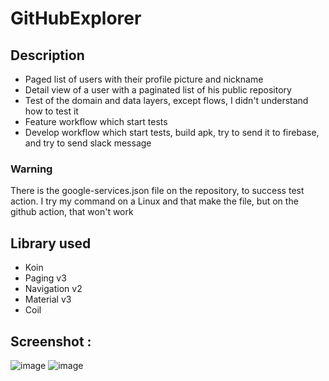 # GitHubExplorer

## Description
* Paged list of users with their profile picture and nickname
* Detail view of a user with a paginated list of his public repository
* Test of the domain and data layers, except flows, I didn't understand how to test it
* Feature workflow which start tests
* Develop workflow which start tests, build apk, try to send it to firebase, and try to send slack message

### Warning
There is the google-services.json file on the repository, to success test action. I try my command on a Linux and that make the file, but on the github action, that won't work

## Library used
* Koin
* Paging v3
* Navigation v2
* Material v3
* Coil

## Screenshot :
![image](https://user-images.githubusercontent.com/60757025/169569435-7bfd23e5-2edc-41c5-b719-7685f874fb36.png)
![image](https://user-images.githubusercontent.com/60757025/169573584-76a6a1fc-d485-432f-9068-e9f4f5152857.png)

